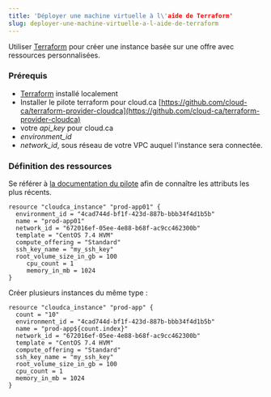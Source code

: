 ```yaml
---
title: 'Déployer une machine virtuelle à l\'aide de Terraform'
slug: deployer-une-machine-virtuelle-a-l-aide-de-terraform
---
```



Utiliser [Terraform](https://www.terraform.io/) pour créer une instance basée sur une offre avec ressources personnalisées.

### Prérequis

- [Terraform](https://www.terraform.io/downloads.html) installé localement
- Installer le pilote terraform pour cloud.ca [https://github.com/cloud-ca/terraform-provider-cloudca](https://github.com/cloud-ca/terraform-provider-cloudca)
- votre *api_key* pour cloud.ca
- *environment_id*
- *network_id*,  sous réseau de votre VPC auquel l'instance sera connectée.


### Définition des ressources

Se référer à [la documentation du pilote](https://github.com/cloud-ca/terraform-provider-cloudca/tree/development/cloudca#cloudca_instance) afin de connaître les attributs les plus récents.

```
resource "cloudca_instance" "prod-app01" {
  environment_id = "4cad744d-bf1f-423d-887b-bbb34f4d1b5b"
  name = "prod-app01"
  network_id = "672016ef-05ee-4e88-b68f-ac9cc462300b"
  template = "CentOS 7.4 HVM"
  compute_offering = "Standard"
  ssh_key_name = "my_ssh_key"
  root_volume_size_in_gb = 100
     cpu_count = 1
     memory_in_mb = 1024
}
```

Créer plusieurs instances du même type :

```
resource "cloudca_instance" "prod-app" {
  count = "10"
  environment_id = "4cad744d-bf1f-423d-887b-bbb34f4d1b5b"
  name = "prod-app${count.index}"
  network_id = "672016ef-05ee-4e88-b68f-ac9cc462300b"
  template = "CentOS 7.4 HVM"
  compute_offering = "Standard"
  ssh_key_name = "my_ssh_key"
  root_volume_size_in_gb = 100
  cpu_count = 1
  memory_in_mb = 1024
}
```
